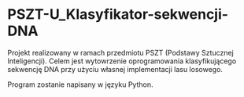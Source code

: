# PSZT-U_Klasyfikator-sekwencji-DNA

Projekt realizowany w ramach przedmiotu PSZT (Podstawy Sztucznej Inteligencji). 
Celem jest wytowrzenie oprogramowania klasyfikującego sekwencję DNA przy użyciu własnej implementacji lasu losowego.

Program zostanie napisany w języku Python.